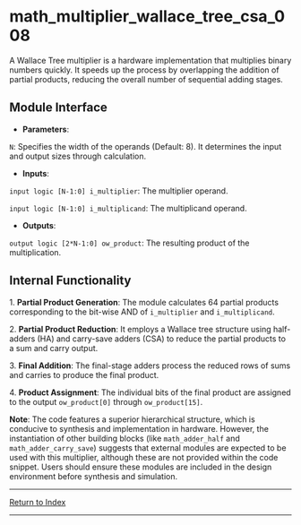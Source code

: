 # math_multiplier_wallace_tree_csa_008

A Wallace Tree multiplier is a hardware implementation that multiplies binary numbers quickly. It speeds up the process by overlapping the addition of partial products, reducing the overall number of sequential adding stages.

## Module Interface

- **Parameters**:

`N`: Specifies the width of the operands (Default: 8). It determines the input and output sizes through calculation.

- **Inputs**:

`input logic [N-1:0] i_multiplier`: The multiplier operand.

`input logic [N-1:0] i_multiplicand`: The multiplicand operand.

- **Outputs**:

`output logic [2*N-1:0] ow_product`: The resulting product of the multiplication.

## Internal Functionality

1\. **Partial Product Generation**: The module calculates 64 partial products corresponding to the bit-wise AND of `i_multiplier` and `i_multiplicand`.

2\. **Partial Product Reduction**: It employs a Wallace tree structure using half-adders (HA) and carry-save adders (CSA) to reduce the partial products to a sum and carry output.

3\. **Final Addition**: The final-stage adders process the reduced rows of sums and carries to produce the final product.

4\. **Product Assignment**: The individual bits of the final product are assigned to the output `ow_product[0]` through `ow_product[15]`.

**Note**: The code features a superior hierarchical structure, which is conducive to synthesis and implementation in hardware. However, the instantiation of other building blocks (like `math_adder_half` and `math_adder_carry_save`) suggests that external modules are expected to be used with this multiplier, although these are not provided within the code snippet. Users should ensure these modules are included in the design environment before synthesis and simulation.

---

[Return to Index](index.md)

----------
